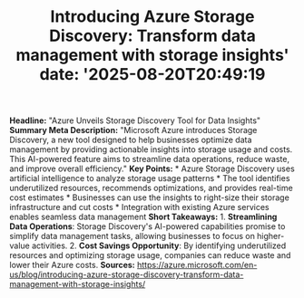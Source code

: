 ﻿---
title: "Introducing Azure Storage Discovery: Transform data management with storage insights'
date: '2025-08-20T20:49:19"
category: "Markets"
summary: ""
slug: "introducing azure storage discovery transform data managemen"
source_urls:
  - "https://azure.microsoft.com/en-us/blog/introducing-azure-storage-discovery-transform-data-management-with-storage-insights/"
seo:
  title: "Introducing Azure Storage Discovery: Transform data management with storage insights | Hash n Hedge'
  description: '"
  keywords: ["news", "markets", "brief"]
---
**Headline:** "Azure Unveils Storage Discovery Tool for Data Insights"  **Summary Meta Description:** "Microsoft Azure introduces Storage Discovery, a new tool designed to help businesses optimize data management by providing actionable insights into storage usage and costs. This AI-powered feature aims to streamline data operations, reduce waste, and improve overall efficiency."  **Key Points:**  * Azure Storage Discovery uses artificial intelligence to analyze storage usage patterns * The tool identifies underutilized resources, recommends optimizations, and provides real-time cost estimates * Businesses can use the insights to right-size their storage infrastructure and cut costs * Integration with existing Azure services enables seamless data management  **Short Takeaways:**  1. **Streamlining Data Operations**: Storage Discovery's AI-powered capabilities promise to simplify data management tasks, allowing businesses to focus on higher-value activities. 2. **Cost Savings Opportunity**: By identifying underutilized resources and optimizing storage usage, companies can reduce waste and lower their Azure costs.  **Sources:** https://azure.microsoft.com/en-us/blog/introducing-azure-storage-discovery-transform-data-management-with-storage-insights/ 
